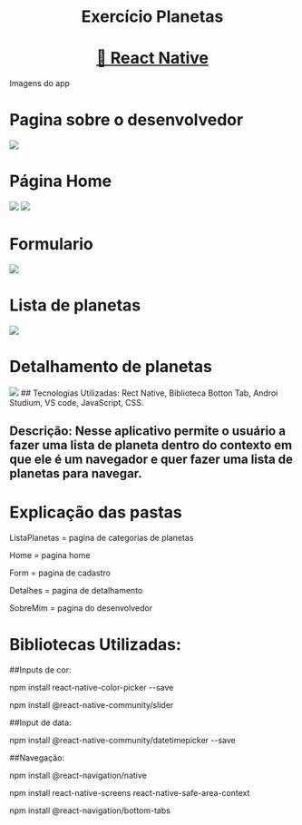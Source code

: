 <h1 align="center"> Exercício Planetas</h1>
<h1 align="center">
    <a href="https://reactnative.dev/">🔗 React Native</a>
   
</h1
    <h1 aling="center"> Imagens do app</h1>
    <h1 aling="center"> Pagina sobre o desenvolvedor</h1>
   
<img src='./assets/pagSobreMIm.png'/>
<h1 aling='center'> Página Home</h1>
<img src='./assets/pagHomePlanetas.png'/>
<img src='./assets/pagHome2.png'/>
<h1 aling='center'> Formulario</h1>
<img src='./assets/inputsPlanetas.png'/>
<h1>Lista de planetas</h1>
<img src='./assets/categoriasPlanetas.png'/>
<h1>Detalhamento de planetas</h1>
<img src='./assets/detalhesPlanetas.png'/>
## Tecnologias Utilizadas: Rect Native, Biblioteca Botton Tab, Androi Studium, VS code, JavaScript, CSS.


## Descrição: Nesse aplicativo permite o usuário a fazer uma lista de planeta dentro do contexto em que ele é um navegador e quer fazer uma lista de planetas para navegar.

<h1>Explicação das pastas</h1>
<p>ListaPlanetas = pagina de categorias de planetas</p>
<p>Home = pagina home</p>
<p>Form = pagina de cadastro</p>
<p>Detalhes = pagina de detalhamento</p>
<p>SobreMim = pagina do desenvolvedor</p>

<h1>Bibliotecas Utilizadas:</h1>


##Inputs de cor:

npm install react-native-color-picker --save


npm install @react-native-community/slider

##Input de data:


npm install @react-native-community/datetimepicker --save

##Navegação:

npm install @react-navigation/native

npm install react-native-screens react-native-safe-area-context

npm install @react-navigation/bottom-tabs
